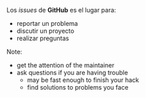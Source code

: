 Los _issues_ de **GitHub** es el lugar para:

- reportar un problema
- discutir un proyecto
- realizar preguntas

Note:
- get the attention of the maintainer
- ask questions if you are having trouble
    - may be fast enough to finish your hack
    - find solutions to problems you face
